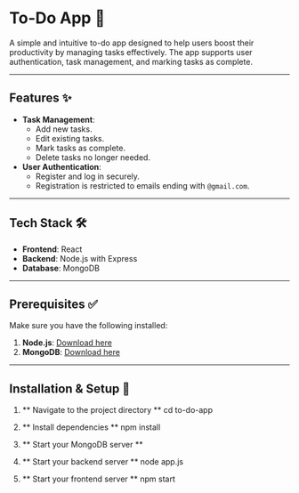 # To-Do App 📝

A simple and intuitive to-do app designed to help users boost their productivity by managing tasks effectively. The app supports user authentication, task management, and marking tasks as complete.

---

## Features ✨

- **Task Management**:
  - Add new tasks.
  - Edit existing tasks.
  - Mark tasks as complete.
  - Delete tasks no longer needed.
- **User Authentication**:
  - Register and log in securely.
  - Registration is restricted to emails ending with `@gmail.com`.

---

## Tech Stack 🛠️

- **Frontend**: React
- **Backend**: Node.js with Express
- **Database**: MongoDB

---

## Prerequisites ✅

Make sure you have the following installed:

1. **Node.js**: [Download here](https://nodejs.org/)
2. **MongoDB**: [Download here](https://www.mongodb.com/try/download/community)

---

## Installation & Setup 🚀

1. ** Navigate to the project directory **
    cd to-do-app

2. ** Install dependencies **
    npm install

3. ** Start your MongoDB server **

4. ** Start your backend server **
    node app.js

5. ** Start your frontend server **
    npm start

